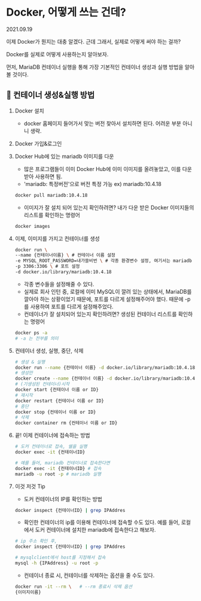 # Docker, 어떻게 쓰는 건데?

2021.09.19

이제 Docker가 뭔지는 대충 알겠다. 근데 그래서, 실제로 어떻게 써야 하는 걸까?

Docker를 실제로 어떻게 사용하는지 알아보자.

먼저, MariaDB 컨테이너 실행을 통해 가장 기본적인 컨테이너 생성과 실행 방법을 알아볼 것이다.

## **🐳** 컨테이너 생성&실행 방법

1. Docker 설치
   - docker 홈페이지 들어가서 맞는 버전 찾아서 설치하면 된다. 어려운 부분 아니니 생략.
2. Docker 가입&로그인
3. Docker Hub에 있는 mariadb 이미지를 다운

   - 많은 프로그램들이 이미 Docker Hub에 이미 이미지를 올려놓았고, 이를 다운받아 사용하면 됨.
   - 'mariadb: 특정버전'으로 버전 특정 가능 ex) mariadb:10.4.18

   ```bash
   docker pull mariadb:10.4.18
   ```

   - 이미지가 잘 설치 되어 있는지 확인하려면?
     내가 다운 받은 Docker 이미지들의 리스트를 확인하는 명령어

   ```bash
   docker images
   ```

4. 이제, 이미지를 가지고 컨테이너를 생성

   ```bash
   docker run \
   --name {컨테이너이름} \ # 컨테이너 이름 설정
   -e MYSQL_ROOT_PASSWORD=내가쓸비번 \ # 각종 환경변수 설정, 여기서는 mariadb 비번 설정
   -p 3306:3306 \ # 포트 설정
   -d docker.io/library/mariadb:10.4.18
   ```

   - 각종 변수들을 설정해줄 수 있다.
   - 실제로 회사 인턴 중, 로컬에 이미 MySQL이 깔려 있는 상태에서, MariaDB를 깔아야 하는 상황이었기 때문에, 포트를 다르게 설정해주어야 했다. 때문에 -p를 사용하여 포트를 다르게 설정해주었다.
   - 컨테이너가 잘 설치되어 있는지 확인하려면?
     생성된 컨테이너 리스트를 확인하는 명령어

   ```bash
   docker ps -a
   # -a 는 전부를 의미
   ```

5. 컨테이너 생성, 실행, 중단, 삭제

   ```bash
   # 생성 & 실행
   docker run --name {컨테이너 이름} -d docker.io/library/mariadb:10.4.18
   # 생성만
   docker create --name {컨테이너 이름} -d docker.io/library/mariadb:10.4.18
   # (기생성된 컨테이너)시작
   docker start {컨테이너 이름 or ID}
   # 재시작
   docker restart {컨테이너 이름 or ID}
   # 중단
   docker stop {컨테이너 이름 or ID}
   # 삭제
   docker container rm {컨테이너 이름 or ID}
   ```

6. 끝! 이제 컨테이너에 접속하는 방법

   ```bash
   # 도커 컨테이너로 접속, 쉘을 실행
   docker exec -it {컨테이너ID}

   # 예를 들어, mariadb 컨테이너로 접속한다면
   docker exec -it {컨테이너ID} # 접속
   mariadb -u root -p # mariadb 실행
   ```

7. 이것 저것 Tip

   - 도커 컨테이너의 IP를 확인하는 방법

   ```bash
   docker inspect {컨테이너ID} | grep IPAddres
   ```

   - 확인한 컨테이너의 ip를 이용해 컨테이너에 접속할 수도 있다.
     예를 들어, 로컬에서 도커 컨테이너에 설치한 mariadb에 접속한다고 해보자.

   ```bash
   # ip 주소 확인 후,
   docker inspect {컨테이너ID} | grep IPAddres

   # mysqlclient에서 host를 지정해서 접속
   mysql -h {IPAddress} -u root -p
   ```

   - 컨테이너 종료 시, 컨테이너를 삭제하는 옵션을 줄 수도 있다.

   ```bash
   docker run -it --rm \   # --rm 종료시 삭제 옵션
   {이미지이름}
   ```
